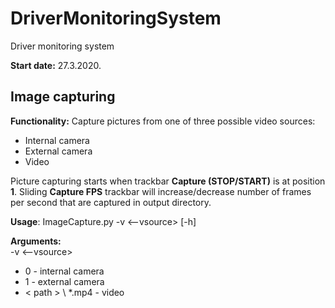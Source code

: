 # DriverMonitoringSystem
 Driver monitoring system

**Start date:** 27.3.2020.

## Image capturing
**Functionality:** Capture pictures from one of three possible video sources:
  - Internal camera
  - External camera
  - Video 
  
Picture capturing starts when trackbar **Capture (STOP/START)** is at position **1**.
Sliding **Capture FPS** trackbar will increase/decrease number of frames per second that are captured in output directory.
  
**Usage**:
ImageCapture.py -v <--vsource> [-h]

**Arguments:**  
-v <--vsource>  
 - 0 - internal camera
 - 1 - external camera
 - < path > \ *.mp4 - video 
